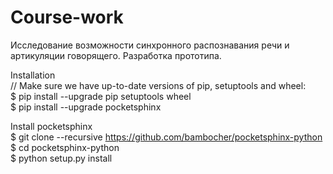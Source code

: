# Course-work
Исследование возможности синхронного распознавания речи и артикуляции говорящего. Разработка прототипа.

Installation  
// Make sure we have up-to-date versions of pip, setuptools and wheel:  
$ pip install --upgrade pip setuptools wheel  
$ pip install --upgrade pocketsphinx  

Install pocketsphinx  
$ git clone --recursive https://github.com/bambocher/pocketsphinx-python  
$ cd pocketsphinx-python  
$ python setup.py install
